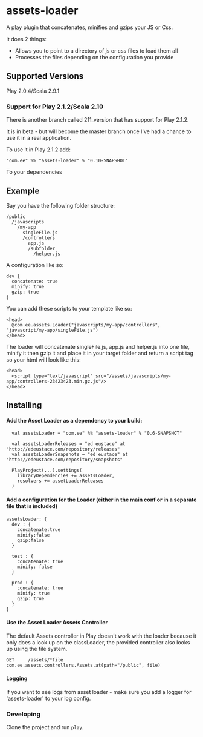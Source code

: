 # assets-loader

A play plugin that concatenates, minifies and gzips your JS or Css.

It does 2 things:

* Allows you to point to a directory of js or css files to load them all
* Processes the files depending on the configuration you provide

## Supported Versions
Play 2.0.4/Scala 2.9.1

### Support for Play 2.1.2/Scala 2.10
There is another branch called 211_version that has support for Play 2.1.2.

It is in beta - but will become the master branch once I've had a chance to use it in a real application.

To use it in Play 2.1.2 add: 

    "com.ee" %% "assets-loader" % "0.10-SNAPSHOT"

To your dependencies


## Example

Say you have the following folder structure:


    /public
      /javascripts
        /my-app
          singleFile.js
          /controllers
            app.js
            /subfolder
              /helper.js

A configuration like so:

    dev {
      concatenate: true
      minify: true
      gzip: true
    }

You can add these scripts to your template like so:

    <head>
      @com.ee.assets.Loader("javascripts/my-app/controllers", "javascript/my-app/singleFile.js")
    </head>

The loader will concatenate singleFile.js, app.js and helper.js into one file, minify it then gzip it and place it in your target folder and return a script tag so your html will look like this:

    <head>
      <script type="text/javascript" src="/assets/javascripts/my-app/controllers-23423423.min.gz.js"/>
    </head>

## Installing

#### Add the Asset Loader as a dependency to your build:

      val assetsLoader = "com.ee" %% "assets-loader" % "0.6-SNAPSHOT"

      val assetsLoaderReleases = "ed eustace" at "http://edeustace.com/repository/releases"
      val assetsLoaderSnapshots = "ed eustace" at "http://edeustace.com/repository/snapshots"

      PlayProject(...).settings(
        libraryDependencies += assetsLoader,
        resolvers += assetLoaderReleases
      )


#### Add a configuration for the Loader (either in the main conf or in a separate file that is included)

    assetsLoader: {
      dev : {
        concatenate:true
        minify:false
        gzip:false
      }

      test : {
        concatenate: true
        minify: false
      }

      prod : {
        concatenate: true
        minify: true
        gzip: true
      }
    }

#### Use the Asset Loader Assets Controller
The default Assets controller in Play doesn't work with the loader because it only does a look up on the classLoader, the provided controller also looks up using the file system.

    GET     /assets/*file               com.ee.assets.controllers.Assets.at(path="/public", file)

#### Logging
If you want to see logs from asset loader - make sure you add a logger for 'assets-loader' to your log config.
### Developing
Clone the project and run `play`.
